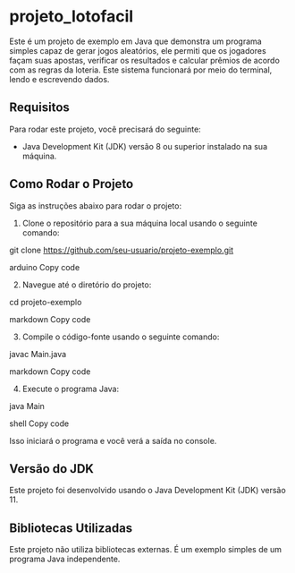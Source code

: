 # projeto_lotofacil

Este é um projeto de exemplo em Java que demonstra um programa simples capaz de gerar jogos aleatórios, ele permiti que os jogadores façam
suas apostas, verificar os resultados e calcular prêmios de acordo com as regras da loteria. Este
sistema funcionará por meio do terminal, lendo e escrevendo dados.

## Requisitos

Para rodar este projeto, você precisará do seguinte:

- Java Development Kit (JDK) versão 8 ou superior instalado na sua máquina.

## Como Rodar o Projeto

Siga as instruções abaixo para rodar o projeto:

1. Clone o repositório para a sua máquina local usando o seguinte comando:

git clone https://github.com/seu-usuario/projeto-exemplo.git

arduino
Copy code

2. Navegue até o diretório do projeto:

cd projeto-exemplo

markdown
Copy code

3. Compile o código-fonte usando o seguinte comando:

javac Main.java

markdown
Copy code

4. Execute o programa Java:

java Main

shell
Copy code

Isso iniciará o programa e você verá a saída no console.

## Versão do JDK

Este projeto foi desenvolvido usando o Java Development Kit (JDK) versão 11.

## Bibliotecas Utilizadas

Este projeto não utiliza bibliotecas externas. É um exemplo simples de um programa Java independente.
